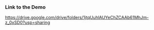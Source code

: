 ### Link to the Demo

https://drive.google.com/drive/folders/1jtqUuhlAUYeChZCAAb61MhJm-z_0xSD0?usp=sharing